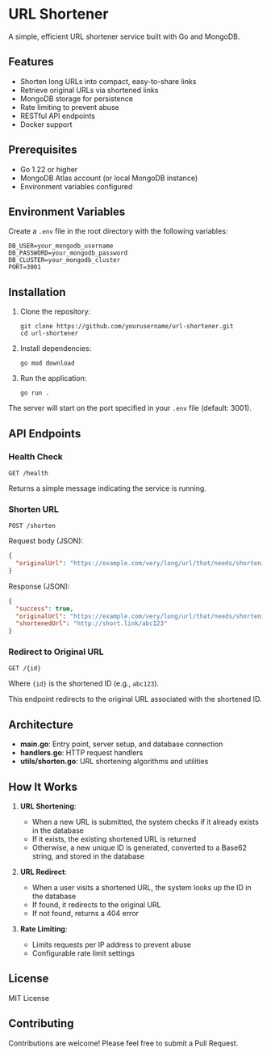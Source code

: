 # URL Shortener

A simple, efficient URL shortener service built with Go and MongoDB.

## Features

- Shorten long URLs into compact, easy-to-share links
- Retrieve original URLs via shortened links
- MongoDB storage for persistence
- Rate limiting to prevent abuse
- RESTful API endpoints
- Docker support

## Prerequisites

- Go 1.22 or higher
- MongoDB Atlas account (or local MongoDB instance)
- Environment variables configured

## Environment Variables

Create a `.env` file in the root directory with the following variables:

```
DB_USER=your_mongodb_username
DB_PASSWORD=your_mongodb_password
DB_CLUSTER=your_mongodb_cluster
PORT=3001
```

## Installation

1. Clone the repository:
   ```
   git clone https://github.com/yourusername/url-shortener.git
   cd url-shortener
   ```

2. Install dependencies:
   ```
   go mod download
   ```

3. Run the application:
   ```
   go run .
   ```

The server will start on the port specified in your `.env` file (default: 3001).

## API Endpoints

### Health Check
```
GET /health
```
Returns a simple message indicating the service is running.

### Shorten URL
```
POST /shorten
```
Request body (JSON):
```json
{
  "originalUrl": "https://example.com/very/long/url/that/needs/shortening"
}
```

Response (JSON):
```json
{
  "success": true,
  "originalUrl": "https://example.com/very/long/url/that/needs/shortening",
  "shortenedUrl": "http://short.link/abc123"
}
```

### Redirect to Original URL
```
GET /{id}
```
Where `{id}` is the shortened ID (e.g., `abc123`).

This endpoint redirects to the original URL associated with the shortened ID.

## Architecture

- **main.go**: Entry point, server setup, and database connection
- **handlers.go**: HTTP request handlers
- **utils/shorten.go**: URL shortening algorithms and utilities

## How It Works

1. **URL Shortening**: 
   - When a new URL is submitted, the system checks if it already exists in the database
   - If it exists, the existing shortened URL is returned
   - Otherwise, a new unique ID is generated, converted to a Base62 string, and stored in the database

2. **URL Redirect**:
   - When a user visits a shortened URL, the system looks up the ID in the database
   - If found, it redirects to the original URL
   - If not found, returns a 404 error

3. **Rate Limiting**:
   - Limits requests per IP address to prevent abuse
   - Configurable rate limit settings

## License

MIT License

## Contributing

Contributions are welcome! Please feel free to submit a Pull Request. 

